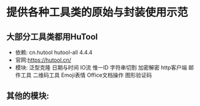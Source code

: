 # 提供各种工具类的原始与封装使用示范
## 大部分工具类都用HuTool
- 依赖:
    <dependency>
          <groupId>cn.hutool</groupId>
          <artifactId>hutool-all</artifactId>
          <version>4.4.4</version>
    </dependency>
- 官网:https://hutool.cn/
- 模块:
    泛型克隆
    日期与时间
    IO流
    惟一ID
    字符串切割
    加密解密
    http客户端
    邮件工具
    二维码工具
    Emoji表情
    Office文档操作
    图形验证码

## 其他的模块:

